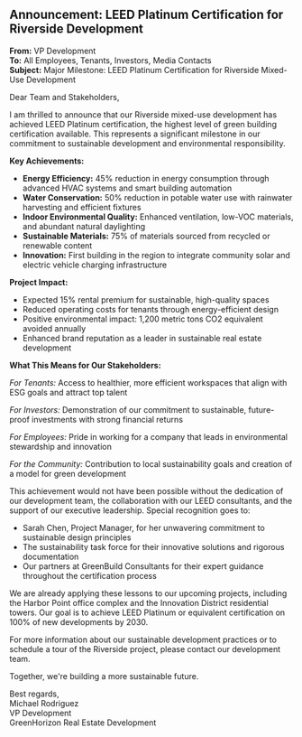 ## Announcement: LEED Platinum Certification for Riverside Development

**From:** VP Development  
**To:** All Employees, Tenants, Investors, Media Contacts  
**Subject:** Major Milestone: LEED Platinum Certification for Riverside Mixed-Use Development  

Dear Team and Stakeholders,

I am thrilled to announce that our Riverside mixed-use development has achieved LEED Platinum certification, the highest level of green building certification available. This represents a significant milestone in our commitment to sustainable development and environmental responsibility.

**Key Achievements:**

- **Energy Efficiency:** 45% reduction in energy consumption through advanced HVAC systems and smart building automation  
- **Water Conservation:** 50% reduction in potable water use with rainwater harvesting and efficient fixtures  
- **Indoor Environmental Quality:** Enhanced ventilation, low-VOC materials, and abundant natural daylighting  
- **Sustainable Materials:** 75% of materials sourced from recycled or renewable content  
- **Innovation:** First building in the region to integrate community solar and electric vehicle charging infrastructure  

**Project Impact:**

- Expected 15% rental premium for sustainable, high-quality spaces  
- Reduced operating costs for tenants through energy-efficient design  
- Positive environmental impact: 1,200 metric tons CO2 equivalent avoided annually  
- Enhanced brand reputation as a leader in sustainable real estate development  

**What This Means for Our Stakeholders:**

*For Tenants:* Access to healthier, more efficient workspaces that align with ESG goals and attract top talent  

*For Investors:* Demonstration of our commitment to sustainable, future-proof investments with strong financial returns  

*For Employees:* Pride in working for a company that leads in environmental stewardship and innovation  

*For the Community:* Contribution to local sustainability goals and creation of a model for green development  

This achievement would not have been possible without the dedication of our development team, the collaboration with our LEED consultants, and the support of our executive leadership. Special recognition goes to:

- Sarah Chen, Project Manager, for her unwavering commitment to sustainable design principles  
- The sustainability task force for their innovative solutions and rigorous documentation  
- Our partners at GreenBuild Consultants for their expert guidance throughout the certification process  

We are already applying these lessons to our upcoming projects, including the Harbor Point office complex and the Innovation District residential towers. Our goal is to achieve LEED Platinum or equivalent certification on 100% of new developments by 2030.

For more information about our sustainable development practices or to schedule a tour of the Riverside project, please contact our development team.

Together, we're building a more sustainable future.

Best regards,  
Michael Rodriguez  
VP Development  
GreenHorizon Real Estate Development